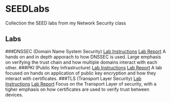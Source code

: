 # SEEDLabs
Collection the SEED labs from my Network Security class

## Labs
###DNSSEC (Domain Name System Security)
[Lab Instructions](https://seedsecuritylabs.org/Labs_20.04/Files/DNSSEC/DNSSEC.pdf)
[Lab Report](Labs/thomas-DNSSEC-SEEDLabs.pdf)
A hands on and in depth apporach to how DNSSEC is used. Large emphasis on verifying the trust chain and how multiple domains interact with each other.
###PKI (Public Key Infrastructure)
[Lab Instructions](https://seedsecuritylabs.org/Labs_20.04/Files/Crypto_PKI/Crypto_PKI.pdf)
[Lab Report](Labs/thomas-PKI-SEEDLabs.pdf)
A lab focused on hands on application of public key encryption and how they interact with certificates.
###TLS (Transport Layer Security)
[Lab Instructions](https://seedsecuritylabs.org/Labs_20.04/Files/Crypto_TLS/Crypto_TLS.pdf)
[Lab Report](Labs/thomas-TLS-SEEDLabs.pdf)
Focus on the Transport Layer of security, with a tigher emphasis on how certificates are used to verify trust between devices.
